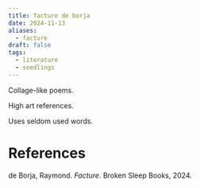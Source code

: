 ```yaml
---
title: facture de borja
date: 2024-11-13
aliases:
  - facture
draft: false
tags:
  - literature
  - seedlings
---
```

Collage-like poems.

High art references.

Uses seldom used words.

# References

de Borja, Raymond. _Facture_. Broken Sleep Books, 2024.